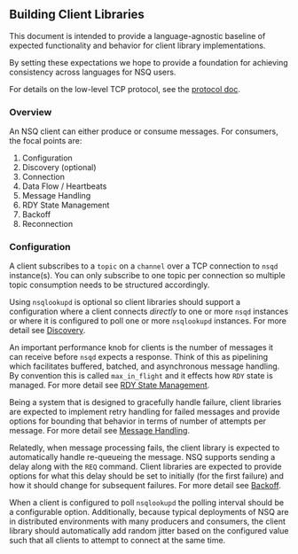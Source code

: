 ## Building Client Libraries

This document is intended to provide a language-agnostic baseline of expected functionality
and behavior for client library implementations.

By setting these expectations we hope to provide a foundation for achieving consistency across
languages for NSQ users.

For details on the low-level TCP protocol, see the [protocol doc](protocol.md).

### Overview

An NSQ client can either produce or consume messages.  For consumers, the focal points are:

 1. Configuration
 2. Discovery (optional)
 3. Connection
 4. Data Flow / Heartbeats
 5. Message Handling
 6. RDY State Management
 7. Backoff
 8. Reconnection

### Configuration

A client subscribes to a `topic` on a `channel` over a TCP connection to `nsqd` instance(s). You can
only subscribe to one topic per connection so multiple topic consumption needs to be structured
accordingly.

Using `nsqlookupd` is optional so client libraries should support a configuration where a client
connects *directly* to one or more `nsqd` instances or where it is configured to poll one or more
`nsqlookupd` instances.  For more detail see [Discovery](#discovery).

An important performance knob for clients is the number of messages it can receive before `nsqd`
expects a response. Think of this as pipelining which facilitates buffered, batched, and
asynchronous message handling. By convention this is called `max_in_flight` and it effects how `RDY`
state is managed. For more detail see [RDY State Management](#rdy_state_management).

Being a system that is designed to gracefully handle failure, client libraries are expected to 
implement retry handling for failed messages and provide options for bounding that behavior in terms
of number of attempts per message.  For more detail see [Message Handling](#message_handling).

Relatedly, when message processing fails, the client library is expected to automatically handle
re-queueing the message. NSQ supports sending a delay along with the `REQ` command. Client libraries
are expected to provide options for what this delay should be set to initially (for the first
failure) and how it should change for subsequent failures. For more detail see [Backoff](#backoff).

When a client is configured to poll `nsqlookupd` the polling interval should be a configurable
option. Additionally, because typical deployments of NSQ are in distributed environments with many
producers and consumers, the client library should automatically add random jitter based on the
configured value such that all clients to attempt to connect at the same time.

